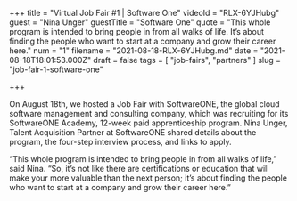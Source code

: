 +++
title = "Virtual Job Fair #1 | Software One"
videoId = "RLX-6YJHubg"
guest = "Nina Unger"
guestTitle = "Software One"
quote = "This whole program is intended to bring people in from all walks of life. It’s about finding the people who want to start at a company and grow their career here."
num = "1"
filename = "2021-08-18-RLX-6YJHubg.md"
date = "2021-08-18T18:01:53.000Z"
draft = false
tags = [ "job-fairs", "partners" ]
slug = "job-fair-1-software-one"

+++

On August 18th, we hosted a Job Fair with SoftwareONE, the global cloud software management and consulting company, which was recruiting for its SoftwareONE Academy, 12-week paid apprenticeship program. Nina Unger, Talent Acquisition Partner at SoftwareONE shared details about the program, the four-step interview process, and links to apply.  

“This whole program is intended to bring people in from all walks of life,” said Nina. “So, it’s not like there are certifications or education that will make your more valuable than the next person; it’s about finding the people who want to start at a company and grow their career here.”
